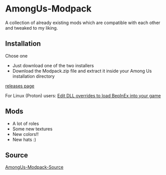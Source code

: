 # AmongUs-Modpack
A collection of already existing mods which are compatible with each other and tweaked to my liking.

## Installation
Chose one
- Just download one of the two installers
- Download the Modpack.zip file and extract it inside your Among Us installation directory

[releases page](https://github.com/JuliusKreutz/AmongUs-Modpack/releases)

For Linux (Proton) users: [Edit DLL overrides to load BepInEx into your game](https://bepinex.github.io/bepinex_docs/master/articles/advanced/steam_interop.html#protonwine)

## Mods
- A lot of roles
- Some new textures
- New colors!!
- New hats :)

## Source
[AmongUs-Modpack-Source](https://github.com/JuliusKreutz/AmongUs-Modpack-Source)
